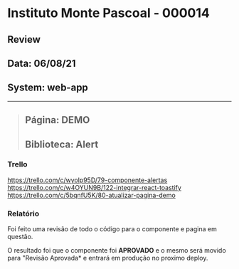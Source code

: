 # Instituto Monte Pascoal - 000014

## **Review**
## Data: 06/08/21
## System: web-app

***

> ## Página: DEMO
> ## Biblioteca: Alert

### Trello
https://trello.com/c/wyolp95D/79-componente-alertas  
https://trello.com/c/w4OYUN9B/122-integrar-react-toastify  
https://trello.com/c/5bqnfU5K/80-atualizar-pagina-demo  

### Relatório  
Foi feito uma revisão de todo o código para o componente e pagina em questão.  

O resultado foi que o componente foi **APROVADO** e o mesmo será movido para "Revisão Aprovada* e entrará em produção no proximo deploy.  

<!-- O resultado foi que a revisão foi **REPROVADA**, sendo necessário alguns ajustes para conclusão.

Segue a lista dos ajustes necessários:

- **Alert**
  - Alterar `Title` para `title`  
    - Normalmente, letras é utilizado letras maiúsculas apenas para componentes   
  - Pode-se utilizar o `title` vindo da função e alterar o valor caso seja null ou undefined  
  - Caso não seja enviado o `text` é necessário ser criado um erro 
    - `throw new Error({'hehe':'haha'})`
  - Verificar se é realmente retornar o `toast` ou se funcionara sem o return, pois a função quando é chamada não espera retorno  
  - No `switch`, se não for nenhuma das opções de **type** possíveis é necessário gerar um erro
- **Página DEMO**
  - Eu alterei a ordem das chamadas, vamos sempre manter o padrão:
    - Recursos react
    - bibliotecas locais
    - bibliotecas instaladas
    - componentes locais
    - assets (imagens)
    - estilos -->